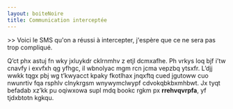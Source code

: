 ```yaml
---
layout: boiteNoire
title: Communication interceptée
---
```


\>> Voici le SMS qu'on a réussi à intercepter, j'espère que ce ne sera pas trop compliqué.

Q’ct phx astuj fn wky jxluykdr cklrnmhv z etjl dcmxafhe. Ph vrkys loq bjf i’tw cnavfy i exvfxh qg yfhgc, il wbnolyac mgm rcn jcma vepzbq ytsxfr. L’djj wwkk tqgx pbj wg t’kwyacct kpaky fkotlhax jnqxftq cued jgutoww cuo nwunrtiv fqa rsphlv clnykrgsm wnywymclwypf cdvokqbkbxmhbwt. Jx tyqt befadab xz’kk pu oqiwxowa supl mdq bookc rgkm px __rrehvqvrpfa__, yf tjdxbtotn kgkqu.